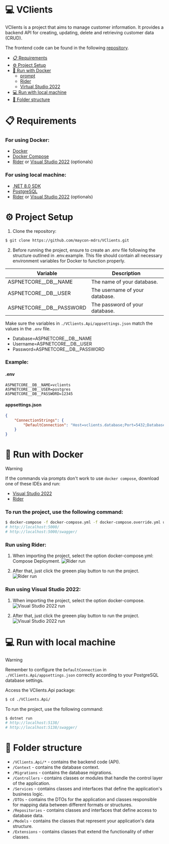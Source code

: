 ﻿# 💻 VClients

VClients is a project that aims to manage customer information. It provides a backend API for creating, updating, delete and retrieving customer data (CRUD).

The frontend code can be found in the following [repository](https://github.com/LuigiVanin/customer-manager-sample).

<!--ts-->
* [📋 Requirements](#-requirements)
* [⚙️ Project Setup](#--project-setup) 
* [🐋 Run with Docker](#-run-with-docker) 
    * [prompt](#to-run-the-project-use-the-following-command)
    * [Rider](#run-using-rider) 
    * [Virtual Studio 2022](#run-using-visual-studio-2022) 
* [💻 Run with local machine](#-run-with-local-machine) 
* [📁 Folder structure](#-folder-structure) 
<!--te-->

# 📋 Requirements
### For using Docker:
- [Docker](https://www.docker.com/products/docker-desktop)
- [Docker Compose](https://docs.docker.com/compose/install/)
- [Rider](https://www.jetbrains.com/pt-br/rider/) or [Visual Studio 2022](https://visualstudio.microsoft.com/pt-br/vs/) (optionals)

### For using local machine:
- [.NET 8.0 SDK](https://dotnet.microsoft.com/pt-br/download/dotnet/8.0)
- [PostgreSQL](https://www.postgresql.org/download/)
- [Rider](https://www.jetbrains.com/pt-br/rider/) or [Visual Studio 2022](https://visualstudio.microsoft.com/pt-br/vs/) (optionals)

# ⚙️ Project Setup

1. Clone the repository:
  ```bash
  $ git clone https://github.com/maycon-mdrs/VClients.git
  ```

2. Before running the project, ensure to create an .env file following the structure outlined in .env.example. This file should contain all necessary environment variables for Docker to function properly.
  
  | Variable      | Description                                        |
  |---------------|----------------------------------------------------|
  | ASPNETCORE__DB__NAME | The name of your database. |
  | ASPNETCORE__DB__USER | The username of your database. |
  | ASPNETCORE__DB__PASSWORD | The password of your database. |
  
  Make sure the variables in `./VClients.Api/appsettings.json` match the values in the `.env` file. 
  - Database=ASPNETCORE__DB__NAME
  - Username=ASPNETCORE__DB__USER 
  - Password=ASPNETCORE__DB__PASSWORD
  
  ### Example:
  #### .env
  ```
  ASPNETCORE__DB__NAME=vclients
  ASPNETCORE__DB__USER=postgres
  ASPNETCORE__DB__PASSWORD=12345
  ```
  
  #### appsettings.json
  ```json
  {
      "ConnectionStrings": {
          "DefaultConnection": "Host=vclients.database;Port=5432;Database=vclients;Username=postgres;Password=12345"
      }
  }
  ```

# 🐋 Run with Docker

> [!warning]
> If the commands via prompts don't work to use `docker compose`, download one of these IDEs and run:
> - [Visual Studio 2022](https://visualstudio.microsoft.com/pt-br/vs/)
> - [Rider](https://www.jetbrains.com/pt-br/rider/)

### To run the project, use the following command:
```bash
$ docker-compose -f docker-compose.yml -f docker-compose.override.yml up -d
# http://localhost:5000/
# http://localhost:5000/swagger/
```

### Run using Rider:
1. When importing the project, select the option docker-compose.yml: Compose Deployment.
  ![Rider run](https://github.com/maycon-mdrs/web-2/assets/81583731/4257c967-1b0a-483e-934a-2c81366dcb99)

2. After that, just click the greeen play button to run the project.
  ![Rider run](https://github.com/maycon-mdrs/web-2/assets/81583731/024d4a18-a001-4857-a561-7c2de4619366)


### Run using Visual Studio 2022:
1. When importing the project, select the option docker-compose.
  ![Visual Studio 2022 run](https://github.com/maycon-mdrs/web-2/assets/81583731/4aa63121-129f-4514-9844-c049d4b2519f)

2. After that, just click the greeen play button to run the project.
    ![Visual Studio 2022 run](https://github.com/maycon-mdrs/web-2/assets/81583731/93f876c1-547c-4906-b5e0-f3241fd1c793)

# 💻 Run with local machine

> [!warning]
> Remember to configure the `DefaultConnection` in `./VClients.Api/appsettings.json` correctly according to your PostgreSQL database settings.

Access the VClients.Api package:
```bash
$ cd ./VClients.Api/
```

To run the project, use the following command:
```bash
$ dotnet run
# http://localhost:5138/
# http://localhost:5138/swagger/
```

# 📁 Folder structure
- `/VClients.Api/*` - contains the backend code (API).
- `/Context` - contains the database context.
- `/Migrations` - contains the database migrations.
- `/Controllers` - contains classes or modules that handle the control layer of the application.
- `/Services` - contains classes and interfaces that define the application's business logic.
- `/DTOs` - contains the DTOs for the application and classes responsible for mapping data between different formats or structures.
- `/Repositories` - contains classes and interfaces that define access to database data.
- `/Models` - contains the classes that represent your application's data structure.
- `/Extensions` - contains classes that extend the functionality of other classes.